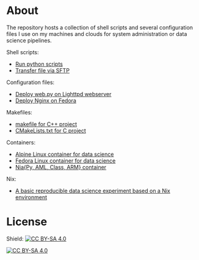 # About

The repository hosts a collection of shell scripts and several configuration files I use on my machines and clouds for system administration or data science pipelines.

Shell scripts:
- [Run python scripts](https://github.com/firefly-cpp/shell-scripts-and-configurations/blob/main/run-all-python-scripts-in-folder.sh)
- [Transfer file via SFTP](https://github.com/firefly-cpp/shell-scripts-and-configurations/blob/main/transfer-file-via-sftp.sh)

Configuration files:
- [Deploy web.py on Lighttpd webserver](https://github.com/firefly-cpp/shell-scripts-and-configurations/tree/main/deploy-webpy-on-lighttpd-ubuntu)
- [Deploy Nginx on Fedora](https://github.com/firefly-cpp/shell-scripts-and-configurations/tree/main/deploy-nginx-on-fedora)

Makefiles:
- [makefile for C++ project](https://github.com/firefly-cpp/shell-scripts-and-configurations/tree/main/makefiles/makefile_c++)
- [CMakeLists.txt for C project](https://github.com/firefly-cpp/shell-scripts-and-configurations/tree/main/makefiles/CMakeLists.txt)

Containers:
- [Alpine Linux container for data science](https://github.com/firefly-cpp/alpine-container-data-science)
- [Fedora Linux container for data science](https://github.com/firefly-cpp/fedora-container-data-science)
- [Nia{Py, AML, Class, ARM} container](https://github.com/firefly-cpp/nia-container)

Nix:
- [A basic reproducible data science experiment based on a Nix environment](https://github.com/firefly-cpp/nix-reproducible-experiment)

# License

Shield: [![CC BY-SA 4.0][cc-by-sa-shield]][cc-by-sa]

[![CC BY-SA 4.0][cc-by-sa-image]][cc-by-sa]

[cc-by-sa]: http://creativecommons.org/licenses/by-sa/4.0/
[cc-by-sa-image]: https://licensebuttons.net/l/by-sa/4.0/88x31.png
[cc-by-sa-shield]: https://img.shields.io/badge/License-CC%20BY--SA%204.0-lightgrey.svg
